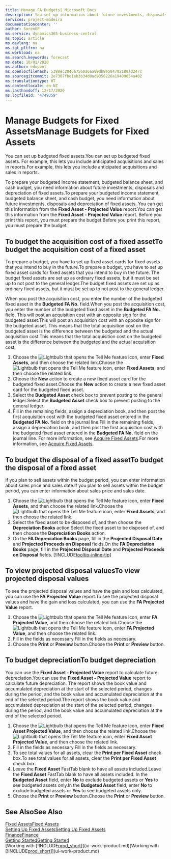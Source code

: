 ```yaml
---
title: Manage FA Budgets| Microsoft Docs
description: You set up information about future investments, disposals, and depreciation of fixed assets to help prepare budgets and forecasts.
services: project-madeira
documentationcenter: ''
author: SorenGP
ms.service: dynamics365-business-central
ms.topic: article
ms.devlang: na
ms.tgt_pltfrm: na
ms.workload: na
ms.search.keywords: forecast
ms.date: 10/01/2020
ms.author: edupont
ms.openlocfilehash: 5388ec2846a7560a6aa09db8e584702180ad247c
ms.sourcegitcommit: 2e7307fbe1eb3b34d0ad9356226a19409054a402
ms.translationtype: HT
ms.contentlocale: en-NZ
ms.lasthandoff: 12/17/2020
ms.locfileid: "4749359"
---
```

# <a name="manage-budgets-for-fixed-assets"></a><span data-ttu-id="c7cfe-103">Manage Budgets for Fixed Assets</span><span class="sxs-lookup"><span data-stu-id="c7cfe-103">Manage Budgets for Fixed Assets</span></span>
<span data-ttu-id="c7cfe-104">You can set up budgeted fixed assets.</span><span class="sxs-lookup"><span data-stu-id="c7cfe-104">You can set up budgeted fixed assets.</span></span> <span data-ttu-id="c7cfe-105">For example, this lets you include anticipated acquisitions and sales in reports.</span><span class="sxs-lookup"><span data-stu-id="c7cfe-105">For example, this lets you include anticipated acquisitions and sales in reports.</span></span>  

<span data-ttu-id="c7cfe-106">To prepare your budgeted income statement, budgeted balance sheet, and cash budget, you need information about future investments, disposals and depreciation of fixed assets.</span><span class="sxs-lookup"><span data-stu-id="c7cfe-106">To prepare your budgeted income statement, budgeted balance sheet, and cash budget, you need information about future investments, disposals and depreciation of fixed assets.</span></span> <span data-ttu-id="c7cfe-107">You can get this information from the **Fixed Asset - Projected Value** report.</span><span class="sxs-lookup"><span data-stu-id="c7cfe-107">You can get this information from the **Fixed Asset - Projected Value** report.</span></span> <span data-ttu-id="c7cfe-108">Before you print this report, you must prepare the budget.</span><span class="sxs-lookup"><span data-stu-id="c7cfe-108">Before you print this report, you must prepare the budget.</span></span>  

## <a name="to-budget-the-acquisition-cost-of-a-fixed-asset"></a><span data-ttu-id="c7cfe-109">To budget the acquisition cost of a fixed asset</span><span class="sxs-lookup"><span data-stu-id="c7cfe-109">To budget the acquisition cost of a fixed asset</span></span>
<span data-ttu-id="c7cfe-110">To prepare a budget, you have to set up fixed asset cards for fixed assets that you intend to buy in the future.</span><span class="sxs-lookup"><span data-stu-id="c7cfe-110">To prepare a budget, you have to set up fixed asset cards for fixed assets that you intend to buy in the future.</span></span> <span data-ttu-id="c7cfe-111">The budget fixed assets are set up as ordinary fixed assets, but it must be set up to not post to the general ledger.</span><span class="sxs-lookup"><span data-stu-id="c7cfe-111">The budget fixed assets are set up as ordinary fixed assets, but it must be set up to not post to the general ledger.</span></span>

<span data-ttu-id="c7cfe-112">When you post the acquisition cost, you enter the number of the budgeted fixed asset in the **Budgeted FA No.** field.</span><span class="sxs-lookup"><span data-stu-id="c7cfe-112">When you post the acquisition cost, you enter the number of the budgeted fixed asset in the **Budgeted FA No.** field.</span></span> <span data-ttu-id="c7cfe-113">This will post an acquisition cost with an opposite sign for the budgeted asset.</span><span class="sxs-lookup"><span data-stu-id="c7cfe-113">This will post an acquisition cost with an opposite sign for the budgeted asset.</span></span> <span data-ttu-id="c7cfe-114">This means that the total acquisition cost on the budgeted asset is the difference between the budgeted and the actual acquisition cost.</span><span class="sxs-lookup"><span data-stu-id="c7cfe-114">This means that the total acquisition cost on the budgeted asset is the difference between the budgeted and the actual acquisition cost.</span></span>

1. <span data-ttu-id="c7cfe-115">Choose the ![Lightbulb that opens the Tell Me feature](media/ui-search/search_small.png "Tell me what you want to do") icon, enter **Fixed Assets**, and then choose the related link.</span><span class="sxs-lookup"><span data-stu-id="c7cfe-115">Choose the ![Lightbulb that opens the Tell Me feature](media/ui-search/search_small.png "Tell me what you want to do") icon, enter **Fixed Assets**, and then choose the related link.</span></span>
2. <span data-ttu-id="c7cfe-116">Choose the **New** action to create a new fixed asset card for the budgeted fixed asset.</span><span class="sxs-lookup"><span data-stu-id="c7cfe-116">Choose the **New** action to create a new fixed asset card for the budgeted fixed asset.</span></span>
3. <span data-ttu-id="c7cfe-117">Select the **Budgeted Asset** check box to prevent posting to the general ledger.</span><span class="sxs-lookup"><span data-stu-id="c7cfe-117">Select the **Budgeted Asset** check box to prevent posting to the general ledger.</span></span>
4. <span data-ttu-id="c7cfe-118">Fill in the remaining fields, assign a depreciation book, and then post the first acquisition cost with the budgeted fixed asset entered in the **Budgeted FA No.** field on the journal line.</span><span class="sxs-lookup"><span data-stu-id="c7cfe-118">Fill in the remaining fields, assign a depreciation book, and then post the first acquisition cost with the budgeted fixed asset entered in the **Budgeted FA No.** field on the journal line.</span></span> <span data-ttu-id="c7cfe-119">For more information, see [Acquire Fixed Assets](fa-how-acquire.md).</span><span class="sxs-lookup"><span data-stu-id="c7cfe-119">For more information, see [Acquire Fixed Assets](fa-how-acquire.md).</span></span>

## <a name="to-budget-the-disposal-of-a-fixed-asset"></a><span data-ttu-id="c7cfe-120">To budget the disposal of a fixed asset</span><span class="sxs-lookup"><span data-stu-id="c7cfe-120">To budget the disposal of a fixed asset</span></span>
<span data-ttu-id="c7cfe-121">If you plan to sell assets within the budget period, you can enter information about sales price and sales date.</span><span class="sxs-lookup"><span data-stu-id="c7cfe-121">If you plan to sell assets within the budget period, you can enter information about sales price and sales date.</span></span>

1. <span data-ttu-id="c7cfe-122">Choose the ![Lightbulb that opens the Tell Me feature](media/ui-search/search_small.png "Tell me what you want to do") icon, enter **Fixed Assets**, and then choose the related link.</span><span class="sxs-lookup"><span data-stu-id="c7cfe-122">Choose the ![Lightbulb that opens the Tell Me feature](media/ui-search/search_small.png "Tell me what you want to do") icon, enter **Fixed Assets**, and then choose the related link.</span></span>
2. <span data-ttu-id="c7cfe-123">Select the fixed asset to be disposed of, and then choose the **Depreciation Books** action.</span><span class="sxs-lookup"><span data-stu-id="c7cfe-123">Select the fixed asset to be disposed of, and then choose the **Depreciation Books** action.</span></span>
3. <span data-ttu-id="c7cfe-124">On the **FA Depreciation Books** page, fill in the **Projected Disposal Date** and **Projected Proceeds on Disposal** fields.</span><span class="sxs-lookup"><span data-stu-id="c7cfe-124">On the **FA Depreciation Books** page, fill in the **Projected Disposal Date** and **Projected Proceeds on Disposal** fields.</span></span> [!INCLUDE[tooltip-inline-tip](includes/tooltip-inline-tip_md.md)]

## <a name="to-view-projected-disposal-values"></a><span data-ttu-id="c7cfe-125">To view projected disposal values</span><span class="sxs-lookup"><span data-stu-id="c7cfe-125">To view projected disposal values</span></span>
<span data-ttu-id="c7cfe-126">To see the projected disposal values and have the gain and loss calculated, you can use the **FA Projected Value** report.</span><span class="sxs-lookup"><span data-stu-id="c7cfe-126">To see the projected disposal values and have the gain and loss calculated, you can use the **FA Projected Value** report.</span></span>

1. <span data-ttu-id="c7cfe-127">Choose the ![Lightbulb that opens the Tell Me feature](media/ui-search/search_small.png "Tell me what you want to do") icon, enter **FA Projected Value**, and then choose the related link.</span><span class="sxs-lookup"><span data-stu-id="c7cfe-127">Choose the ![Lightbulb that opens the Tell Me feature](media/ui-search/search_small.png "Tell me what you want to do") icon, enter **FA Projected Value**, and then choose the related link.</span></span>
2. <span data-ttu-id="c7cfe-128">Fill in the fields as necessary.</span><span class="sxs-lookup"><span data-stu-id="c7cfe-128">Fill in the fields as necessary.</span></span>
3. <span data-ttu-id="c7cfe-129">Choose the **Print** or **Preview** button.</span><span class="sxs-lookup"><span data-stu-id="c7cfe-129">Choose the **Print** or **Preview** button.</span></span>

## <a name="to-budget-depreciation"></a><span data-ttu-id="c7cfe-130">To budget depreciation</span><span class="sxs-lookup"><span data-stu-id="c7cfe-130">To budget depreciation</span></span>
<span data-ttu-id="c7cfe-131">You can use the **Fixed Asset - Projected Value** report to calculate future depreciation.</span><span class="sxs-lookup"><span data-stu-id="c7cfe-131">You can use the **Fixed Asset - Projected Value** report to calculate future depreciation.</span></span> <span data-ttu-id="c7cfe-132">The report shows the book value and accumulated depreciation at the start of the selected period, changes during the period, and the book value and accumulated depreciation at the end of the selected period.</span><span class="sxs-lookup"><span data-stu-id="c7cfe-132">The report shows the book value and accumulated depreciation at the start of the selected period, changes during the period, and the book value and accumulated depreciation at the end of the selected period.</span></span>

1. <span data-ttu-id="c7cfe-133">Choose the ![Lightbulb that opens the Tell Me feature](media/ui-search/search_small.png "Tell me what you want to do") icon, enter **Fixed Asset Projected Value**, and then choose the related link.</span><span class="sxs-lookup"><span data-stu-id="c7cfe-133">Choose the ![Lightbulb that opens the Tell Me feature](media/ui-search/search_small.png "Tell me what you want to do") icon, enter **Fixed Asset Projected Value**, and then choose the related link.</span></span>
2. <span data-ttu-id="c7cfe-134">Fill in the fields as necessary.</span><span class="sxs-lookup"><span data-stu-id="c7cfe-134">Fill in the fields as necessary.</span></span>
3. <span data-ttu-id="c7cfe-135">To see total values for all assets, clear the **Print per Fixed Asset** check box.</span><span class="sxs-lookup"><span data-stu-id="c7cfe-135">To see total values for all assets, clear the **Print per Fixed Asset** check box.</span></span>
4. <span data-ttu-id="c7cfe-136">Leave the **Fixed Asset** FastTab blank to have all assets included.</span><span class="sxs-lookup"><span data-stu-id="c7cfe-136">Leave the **Fixed Asset** FastTab blank to have all assets included.</span></span> <span data-ttu-id="c7cfe-137">In the **Budgeted Asset** field, enter **No** to exclude budgeted assets or **Yes** to see budgeted assets only.</span><span class="sxs-lookup"><span data-stu-id="c7cfe-137">In the **Budgeted Asset** field, enter **No** to exclude budgeted assets or **Yes** to see budgeted assets only.</span></span>
5. <span data-ttu-id="c7cfe-138">Choose the **Print** or **Preview** button.</span><span class="sxs-lookup"><span data-stu-id="c7cfe-138">Choose the **Print** or **Preview** button.</span></span>

## <a name="see-also"></a><span data-ttu-id="c7cfe-139">See Also</span><span class="sxs-lookup"><span data-stu-id="c7cfe-139">See Also</span></span>
[<span data-ttu-id="c7cfe-140">Fixed Assets</span><span class="sxs-lookup"><span data-stu-id="c7cfe-140">Fixed Assets</span></span>](fa-manage.md)  
[<span data-ttu-id="c7cfe-141">Setting Up Fixed Assets</span><span class="sxs-lookup"><span data-stu-id="c7cfe-141">Setting Up Fixed Assets</span></span>](fa-setup.md)  
[<span data-ttu-id="c7cfe-142">Finance</span><span class="sxs-lookup"><span data-stu-id="c7cfe-142">Finance</span></span>](finance.md)  
[<span data-ttu-id="c7cfe-143">Getting Started</span><span class="sxs-lookup"><span data-stu-id="c7cfe-143">Getting Started</span></span>](product-get-started.md)  
<span data-ttu-id="c7cfe-144">[Working with [!INCLUDE[prod_short](includes/prod_short.md)]](ui-work-product.md)</span><span class="sxs-lookup"><span data-stu-id="c7cfe-144">[Working with [!INCLUDE[prod_short](includes/prod_short.md)]](ui-work-product.md)</span></span>
